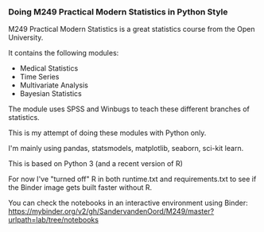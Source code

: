 ### Doing M249 Practical Modern Statistics in Python Style

M249 Practical Modern Statistics is a great statistics course from the Open University.

It contains the following modules:
- Medical Statistics
- Time Series
- Multivariate Analysis
- Bayesian Statistics

The module uses SPSS and Winbugs to teach these different branches of statistics.

This is my attempt of doing these modules  with Python only.

I'm mainly using pandas, statsmodels, matplotlib, seaborn, sci-kit learn.

This is based on Python 3 (and a recent version of R)

For now I've "turned off" R in both runtime.txt and requirements.txt to see if the Binder image gets built faster without R.

You can check the notebooks in an interactive environment using Binder: https://mybinder.org/v2/gh/SandervandenOord/M249/master?urlpath=lab/tree/notebooks 
